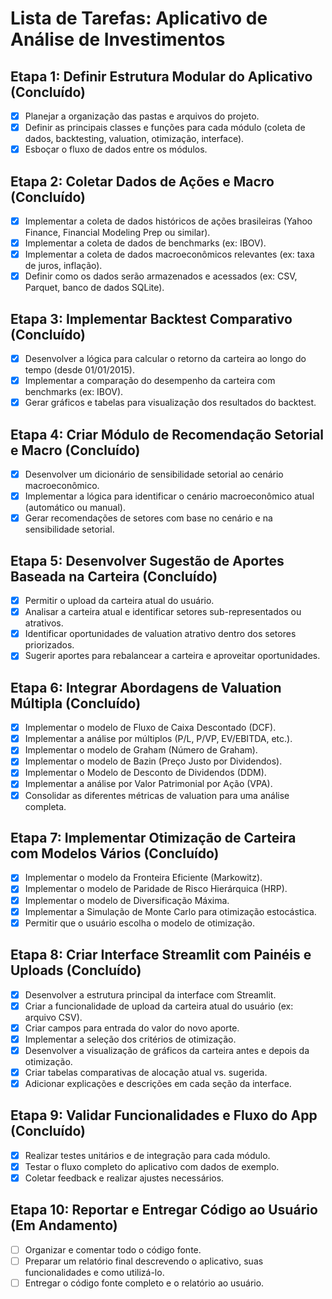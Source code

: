 # Lista de Tarefas: Aplicativo de Análise de Investimentos

## Etapa 1: Definir Estrutura Modular do Aplicativo (Concluído)
- [x] Planejar a organização das pastas e arquivos do projeto.
- [x] Definir as principais classes e funções para cada módulo (coleta de dados, backtesting, valuation, otimização, interface).
- [x] Esboçar o fluxo de dados entre os módulos.

## Etapa 2: Coletar Dados de Ações e Macro (Concluído)
- [x] Implementar a coleta de dados históricos de ações brasileiras (Yahoo Finance, Financial Modeling Prep ou similar).
- [x] Implementar a coleta de dados de benchmarks (ex: IBOV).
- [x] Implementar a coleta de dados macroeconômicos relevantes (ex: taxa de juros, inflação).
- [x] Definir como os dados serão armazenados e acessados (ex: CSV, Parquet, banco de dados SQLite).

## Etapa 3: Implementar Backtest Comparativo (Concluído)
- [x] Desenvolver a lógica para calcular o retorno da carteira ao longo do tempo (desde 01/01/2015).
- [x] Implementar a comparação do desempenho da carteira com benchmarks (ex: IBOV).
- [x] Gerar gráficos e tabelas para visualização dos resultados do backtest.

## Etapa 4: Criar Módulo de Recomendação Setorial e Macro (Concluído)
- [x] Desenvolver um dicionário de sensibilidade setorial ao cenário macroeconômico.
- [x] Implementar a lógica para identificar o cenário macroeconômico atual (automático ou manual).
- [x] Gerar recomendações de setores com base no cenário e na sensibilidade setorial.

## Etapa 5: Desenvolver Sugestão de Aportes Baseada na Carteira (Concluído)
- [x] Permitir o upload da carteira atual do usuário.
- [x] Analisar a carteira atual e identificar setores sub-representados ou atrativos.
- [x] Identificar oportunidades de valuation atrativo dentro dos setores priorizados.
- [x] Sugerir aportes para rebalancear a carteira e aproveitar oportunidades.

## Etapa 6: Integrar Abordagens de Valuation Múltipla (Concluído)
- [x] Implementar o modelo de Fluxo de Caixa Descontado (DCF).
- [x] Implementar a análise por múltiplos (P/L, P/VP, EV/EBITDA, etc.).
- [x] Implementar o modelo de Graham (Número de Graham).
- [x] Implementar o modelo de Bazin (Preço Justo por Dividendos).
- [x] Implementar o Modelo de Desconto de Dividendos (DDM).
- [x] Implementar a análise por Valor Patrimonial por Ação (VPA).
- [x] Consolidar as diferentes métricas de valuation para uma análise completa.

## Etapa 7: Implementar Otimização de Carteira com Modelos Vários (Concluído)
- [x] Implementar o modelo da Fronteira Eficiente (Markowitz).
- [x] Implementar o modelo de Paridade de Risco Hierárquica (HRP).
- [x] Implementar o modelo de Diversificação Máxima.
- [x] Implementar a Simulação de Monte Carlo para otimização estocástica.
- [x] Permitir que o usuário escolha o modelo de otimização.

## Etapa 8: Criar Interface Streamlit com Painéis e Uploads (Concluído)
- [x] Desenvolver a estrutura principal da interface com Streamlit.
- [x] Criar a funcionalidade de upload da carteira atual do usuário (ex: arquivo CSV).
- [x] Criar campos para entrada do valor do novo aporte.
- [x] Implementar a seleção dos critérios de otimização.
- [x] Desenvolver a visualização de gráficos da carteira antes e depois da otimização.
- [x] Criar tabelas comparativas de alocação atual vs. sugerida.
- [x] Adicionar explicações e descrições em cada seção da interface.

## Etapa 9: Validar Funcionalidades e Fluxo do App (Concluído)
- [x] Realizar testes unitários e de integração para cada módulo.
- [x] Testar o fluxo completo do aplicativo com dados de exemplo.
- [x] Coletar feedback e realizar ajustes necessários.

## Etapa 10: Reportar e Entregar Código ao Usuário (Em Andamento)
- [ ] Organizar e comentar todo o código fonte.
- [ ] Preparar um relatório final descrevendo o aplicativo, suas funcionalidades e como utilizá-lo.
- [ ] Entregar o código fonte completo e o relatório ao usuário.
